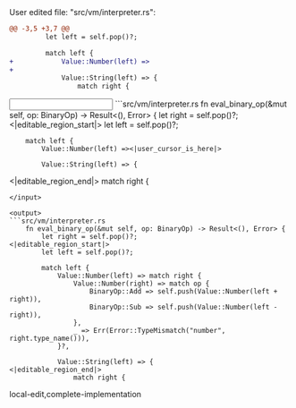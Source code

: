 <events>
User edited file: "src/vm/interpreter.rs":

```diff
@@ -3,5 +3,7 @@
         let left = self.pop()?;

         match left {
+            Value::Number(left) =>
+
             Value::String(left) => {
                 match right {
```
</events>

<input>
```src/vm/interpreter.rs
    fn eval_binary_op(&mut self, op: BinaryOp) -> Result<(), Error> {
        let right = self.pop()?;
<|editable_region_start|>
        let left = self.pop()?;

        match left {
            Value::Number(left) =><|user_cursor_is_here|>

            Value::String(left) => {
<|editable_region_end|>
                match right {
```
</input>

<output>
```src/vm/interpreter.rs
    fn eval_binary_op(&mut self, op: BinaryOp) -> Result<(), Error> {
        let right = self.pop()?;
<|editable_region_start|>
        let left = self.pop()?;

        match left {
            Value::Number(left) => match right {
                Value::Number(right) => match op {
                    BinaryOp::Add => self.push(Value::Number(left + right)),
                    BinaryOp::Sub => self.push(Value::Number(left - right)),
                },
                _ => Err(Error::TypeMismatch("number", right.type_name())),
            }?,

            Value::String(left) => {
<|editable_region_end|>
                match right {
```
</output>

<labels>
local-edit,complete-implementation
</labels>
